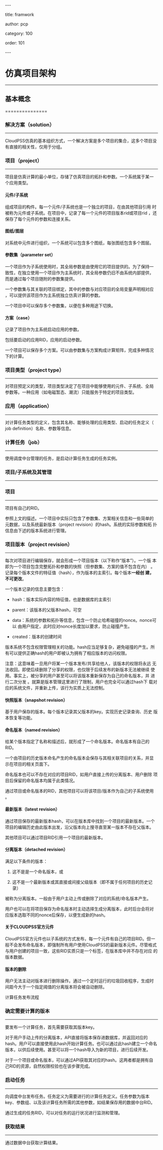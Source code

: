 \---

title: framwork

author: pcp

category: 100

order: 101

\---

#  仿真项目架构

*****************


## 基本概念
===============


### 解决方案（solution）
-----------------------------

CloudPSS仿真的基本组织方式，一个解决方案是多个项目的集合，这多个项目没
有直接的相关性，仅用于分组。


### 项目（project）
------------------------

项目是仿真计算的最小单位，存储了仿真项目的拓扑和参数。一个系统属于某一
个应用类型。


#### 元件/子系统

组成项目的构件。每一个元件/子系统也是一个独立的项目，在由其他项目引用
时被称为元件或子系统。在项目中，记录了每一个元件的项目版本rid或项目rid
，还保存了每个元件的参数和连接关系。


#### 图纸/图层


对系统中元件进行组织，一个系统可以包含多个图纸，每张图纸包含多个图层。


#### 参数集（parameter set）


一个项目作为子系统使用时，其全局参数是由使用它的项目提供的。为了保持一
致性，在独立使用一个项目作为主系统时，其全局参数仍旧不由系统内部提供，
而是通过每个项目随附的参数集提供。

一个参数集与其关联的项目绑定，其中的参数与对应项目的全局变量声明相对应
，可以提供该项目作为主系统独立仿真计算的参数。

一个项目中可以保存多个参数集，以便在多种用途下切换。


#### 方案（case）


记录了项目作为主系统启动应用的参数。

包括要启动的应用RID，应用的启动参数。

一个项目可以保存多个方案。可以由参数集与方案构成计算矩阵，完成多种情况
下的计算。


### 项目类型（project type）
---------------------------------

对项目预定义的类型，项目类型决定了在项目中能够使用的元件、子系统、全局
参数等。一种应用（如电磁暂态、潮流）只能服务于特定的项目类型。


### 应用（application）
----------------------------

对计算任务类型的定义，包含其名称、能够处理的应用类型、启动的任务定义（
job definition）名称、参数等信息。


### 计算任务（job）
------------------------

使用调度中台管理的任务，是启动计算任务生成的任务实例。


### 项目/子系统及其管理
----------------------------


### 项目
-------------

项目有自己的RID。

参照上文的描述。一个项目中实际只包含了参数集、方案相关信息和一些简单的
元数据，以及系统最新版本（project revision）的hash。系统的实际参数和拓
扑信息由下述的版本系统进行管理。


### 项目版本（project revision）
-------------------------------------

每次对项目进行编辑保存，就会形成一个项目版本（以下称作“版本”）。一个版
本即为一个项目包含完整拓扑和参数的快照（但参数集、方案的值不包含在内）
。记录每个版本文件的特征值（hash），作为版本的主索引。每个版本**一经创
建，不可更改**。

一个版本记录的信息主要包含：

* hash：版本实际内容的特征值，也是数据库的主索引

* parent：该版本的父版本hash，可空

* data：系统的参数和拓扑等信息，包含一个防止哈希碰撞的nonce。nonce可以
  由用户指定，此时应对nonce长度加以要求，防止碰撞产生。

* created：版本的创建时间

版本系统不包含权限管理相关的功能。hash应当足够复杂，避免碰撞的产生。所
有可以提供正确hash的用户即被认为拥有了相应版本的访问权限。

注意：这意味着一旦用户将某一个版本发布/共享给他人，该版本的权限将永远
无法收回。即使后续删除了分享的权限，也仅限于后续发布的新版本无法被继续
使用。事实上，被分享的用户甚至可以将该版本重新保存为自己的命名版本，并
进行二次分发 。就算是版本管理这里进行了限制，用户也完全可以通过hash下
载对应的系统文件，并重新上传，该行为实质上无法控制。


#### 快照版本（snapshot revision）

基于用户保存的版本。每个版本记录其父版本的key。实现历史记录查询、历史
版本恢复等功能。


#### 命名版本（named revision）


给某个版本指定了名称和描述后，就形成了一个命名版本。命名版本有自己的
RID。

一个由项目的历史版本命名产生的命名版本会保存与其相关联项目的关系，并显
示在项目的相关页面下。

命名版本也可以不存在对应的项目RID，如用户直接上传的分离版本、用户删除
项目后保留的命名版本均属于此类情况。

通过项目或命名版本的RID，其他项目可以将该项目/版本作为自己的子系统使用
。


#### 最新版本（latest revision）


通过项目保存的最新版本hash，可以在版本库中找到一个项目的最新版本。一个
项目的编辑历史由此版本出发，沿父版本向上搜寻直至某一版本不存在父版本。

其他项目可以通过项目RID引用一个项目的最新版本。


#### 分离版本（detached revision）


满足以下条件的版本：

1. 这不是是一个命名版本，或

2. 这不是一个最新版本或其直接或间接父级版本（即不属于任何项目的历史记
   录）

被称为分离版本。一般由于用户主动上传或删除了对应的系统/命名版本产生。

用户也可以在将项目保存为命名版本时主动选择生成分离版本，此时后台会将对
应版本选取不同的nonce后保存，以便生成新的hash。


#### 关于CLOUDPSS官方元件

CloudPSS官方元件也以子系统的方式发布，每一个元件有自己的项目RID。但一
般不会发布命名版本，即强制所有用户使用CloudPSS的最新版本元件。尽管格式
与用户创建的项目一致，这些RID实质只是一个标签，在版本库中并不存在对应
的版本数据。


#### 版本的删除


用户无法主动对版本进行删除操作。通过一个定时运行的垃圾回收程序，生成时
间距今大于一个指定阈值的分离版本将会被自动删除。

计算任务发布流程


### 确定需要计算的版本
----------------------------

要发布一个计算任务，首先需要获取其版本key。

对于用户手动上传的分离版本，API直接将版本保存进数据库，并返回对应的
hash。用户可以直接使用此hash开始计算任务。也可以通过此hash建立一个命名
版本，以供后续使用。甚至可以将一个hash导入为新的项目，进行后续开发。

对于一个项目或命名版本，可以通过API获取其对应的hash。这两者都是拥有自
己RID的资源，自然权限校验也在该步骤完成。


### 启动任务
------------------

向调度中台发布任务。任务定义为需要进行的计算任务定义。任务参数为版本
key、参数组、以及该计算任务所需的其他参数，如结果保存用的数据中台RID。

通过生成的任务RID，可以对任务的运行状况进行监测和管理。


### 获取结果
------------------

通过数据中台获取计算结果。

~~~~~~~~~~~~~~~~~~~~~~~~~~~~~~~